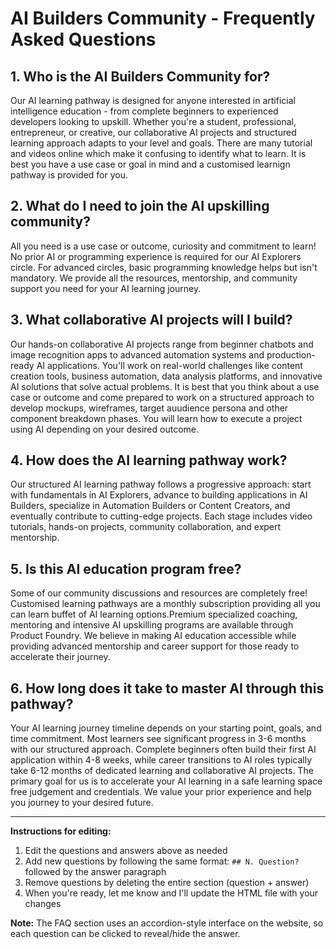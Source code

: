 # AI Builders Community - Frequently Asked Questions

## 1. Who is the AI Builders Community for?

Our AI learning pathway is designed for anyone interested in artificial intelligence education - from complete beginners to experienced developers looking to upskill. Whether you're a student, professional, entrepreneur, or creative, our collaborative AI projects and structured learning approach adapts to your level and goals. There are many tutorial and videos online which make it confusing to identify what to learn. It is best you have a use case or goal in mind and a customised learnign pathway is provided for you.

## 2. What do I need to join the AI upskilling community?

All you need is a use case or outcome, curiosity and commitment to learn! No prior AI or programming experience is required for our AI Explorers circle. For advanced circles, basic programming knowledge helps but isn't mandatory. We provide all the resources, mentorship, and community support you need for your AI learning journey.

## 3. What collaborative AI projects will I build?

Our hands-on collaborative AI projects range from beginner chatbots and image recognition apps to advanced automation systems and production-ready AI applications. You'll work on real-world challenges like content creation tools, business automation, data analysis platforms, and innovative AI solutions that solve actual problems. It is best that you think about a use case or outcome and come prepared to work on a structured approach to develop mockups, wireframes, target auudience persona and other component breakdown phases. You will learn how to execute a project using AI depending on your desired outcome.

## 4. How does the AI learning pathway work?

Our structured AI learning pathway follows a progressive approach: start with fundamentals in AI Explorers, advance to building applications in AI Builders, specialize in Automation Builders or Content Creators, and eventually contribute to cutting-edge projects. Each stage includes video tutorials, hands-on projects, community collaboration, and expert mentorship.

## 5. Is this AI education program free?

Some of our community discussions and resources are completely free! Customised learning pathways are a monthly subscription providing all you can learn buffet of AI learning options.Premium specialized coaching, mentoring and intensive AI upskilling programs are available through Product Foundry. We believe in making AI education accessible while providing advanced mentorship and career support for those ready to accelerate their journey.

## 6. How long does it take to master AI through this pathway?

Your AI learning journey timeline depends on your starting point, goals, and time commitment. Most learners see significant progress in 3-6 months with our structured approach. Complete beginners often build their first AI application within 4-8 weeks, while career transitions to AI roles typically take 6-12 months of dedicated learning and collaborative AI projects. The primary goal for us is to accelerate your AI learning in a safe learning space free judgement and credentials. We value your prior experience and help you journey to your desired future.

---

**Instructions for editing:**
1. Edit the questions and answers above as needed
2. Add new questions by following the same format: `## N. Question?` followed by the answer paragraph
3. Remove questions by deleting the entire section (question + answer)
4. When you're ready, let me know and I'll update the HTML file with your changes

**Note:** The FAQ section uses an accordion-style interface on the website, so each question can be clicked to reveal/hide the answer.
